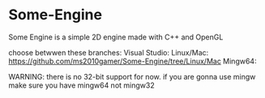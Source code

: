 # Some-Engine
Some Engine is a simple 2D engine made with C++ and OpenGL


choose betwwen these branches:
Visual Studio: 
Linux/Mac: https://github.com/ms2010gamer/Some-Engine/tree/Linux/Mac
Mingw64: 

WARNING: there is no 32-bit support for now.
if you are gonna use mingw make sure you have mingw64 not mingw32
